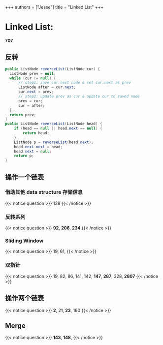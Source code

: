 +++
authors = ["Jesse"]
title = "Linked List"
+++

# Linked List:

**707**

## 反转

```JAVA
public ListNode reverseList(ListNode cur) {
  ListNode prev = null;
  while (cur != null) {
      // step1: save cur.next node & set cur.next as prev
      ListNode after = cur.next;
      cur.next = prev;
      // step2: update prev as cur & update cur to saved node
      prev = cur;
      cur = after;
  }
  return prev;
}
public ListNode reverseList(ListNode head) {
    if (head == null || head.next == null) {
        return head;
    }
    ListNode p = reverseList(head.next);
    head.next.next = head;
    head.next = null;
    return p;
}
```

## 操作一个链表

### 借助其他 data structure 存储信息

{{< notice question >}}
138
{{< /notice >}}

### 反转系列

{{< notice question >}}
**92**, **206**, **234**
{{< /notice >}}

### Sliding Window

{{< notice question >}}
19, 61,
{{< /notice >}}

### 双指针

{{< notice question >}}
19, 82, 86, 141, 142, **147**, **287**, 328, **2807**
{{< /notice >}}

## 操作两个链表

{{< notice question >}}
**2**, 21, **23**, 160
{{< /notice >}}

## Merge

{{< notice question >}}
**143**, **148**,
{{< /notice >}}

